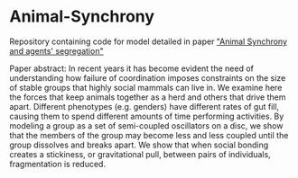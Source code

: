 # Animal-Synchrony
Repository containing code for model detailed in paper ["Animal Synchrony and agents' segregation"](https://arxiv.org/abs/2212.07505)

Paper abstract:
In recent years it has become evident the need of understanding how failure of coordination imposes constraints on the size of stable groups that highly social mammals can live in. We examine here the forces that keep animals together as a herd and others that drive them apart. Different phenotypes (e.g. genders) have different rates of gut fill, causing them to spend different amounts of time performing activities. By modeling a group as a set of semi-coupled oscillators on a disc, we show that the members of the group may become less and less coupled until the group dissolves and breaks apart. We show that when social bonding creates a stickiness, or gravitational pull, between pairs of individuals, fragmentation is reduced.
